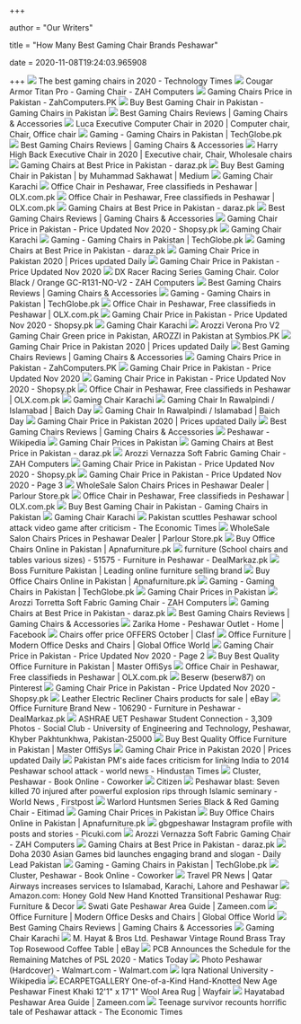 +++
        
author = "Our Writers"
        
title = "How Many Best Gaming Chair Brands Peshawar"
        
date = 2020-11-08T19:24:03.965908
        
+++
[ ![](https://www.technologytimes.pk/wp-content/uploads/2020/06/The-best-gaming-chairs-in-2020.png)](https://www.technologytimes.pk/wp-content/uploads/2020/06/The-best-gaming-chairs-in-2020.png) The best gaming chairs in 2020 - Technology Times
[ ![](https://zahcomputers.pk/wp-content/uploads/2020/06/Cougar-Armor-Titan-Pro-Gaming-Chair-3.png)](https://zahcomputers.pk/wp-content/uploads/2020/06/Cougar-Armor-Titan-Pro-Gaming-Chair-3.png) Cougar Armor Titan Pro - Gaming Chair - ZAH Computers
[ ![](https://zahcomputers.pk/wp-content/uploads/2019/08/Arozzi-Verona-V2-Advanced-Racing-Style-Gaming-Chair-with-High-Backrest-Recliner-Swivel-Tilt-Rocker-and-Seat-Height-Adjustment-Black-Price-in-Pakistan-247x247.jpg)](https://zahcomputers.pk/wp-content/uploads/2019/08/Arozzi-Verona-V2-Advanced-Racing-Style-Gaming-Chair-with-High-Backrest-Recliner-Swivel-Tilt-Rocker-and-Seat-Height-Adjustment-Black-Price-in-Pakistan-247x247.jpg) Gaming Chairs Price in Pakistan - ZahComputers.PK
[ ![](https://newsnblogs.com/wp-content/uploads/2019/12/Buy-Best-Gaming-Chair-in-Pakistan.jpg)](https://newsnblogs.com/wp-content/uploads/2019/12/Buy-Best-Gaming-Chair-in-Pakistan.jpg) Buy Best Gaming Chair in Pakistan - Gaming Chairs in Pakistan
[ ![](https://chairs4gamers.com/wp-content/uploads/2019/12/best-gaming-chair-1.jpg)](https://chairs4gamers.com/wp-content/uploads/2019/12/best-gaming-chair-1.jpg) Best Gaming Chairs Reviews | Gaming Chairs & Accessories
[ ![](https://i.pinimg.com/originals/05/32/9b/05329b6a74817c119ce8c9620e9abd80.jpg)](https://i.pinimg.com/originals/05/32/9b/05329b6a74817c119ce8c9620e9abd80.jpg) Luca Executive Computer Chair in 2020 | Computer chair, Chair, Office chair
[ ![](https://www.techglobe.pk/Images/Thumbnails/verona-junior-red-1-4012-304438-141219045428.jpg)](https://www.techglobe.pk/Images/Thumbnails/verona-junior-red-1-4012-304438-141219045428.jpg) Gaming - Gaming Chairs in Pakistan | TechGlobe.pk
[ ![](https://chairs4gamers.com/wp-content/uploads/2020/02/best-gaming-chair-with-footrest-768x432.jpg)](https://chairs4gamers.com/wp-content/uploads/2020/02/best-gaming-chair-with-footrest-768x432.jpg) Best Gaming Chairs Reviews | Gaming Chairs & Accessories
[ ![](https://i.pinimg.com/736x/7c/7b/b2/7c7bb24200e71b89c10d70377a504095.jpg)](https://i.pinimg.com/736x/7c/7b/b2/7c7bb24200e71b89c10d70377a504095.jpg) Harry High Back Executive Chair in 2020 | Executive chair, Chair, Wholesale  chairs
[ ![](https://static-01.daraz.pk/p/mdc/36fd3ed6427be568ed59633e560822e3.jpg)](https://static-01.daraz.pk/p/mdc/36fd3ed6427be568ed59633e560822e3.jpg) Gaming Chairs at Best Price in Pakistan - daraz.pk
[ ![](https://miro.medium.com/max/2732/0*T86fRGjFq28nomlA.jpg)](https://miro.medium.com/max/2732/0*T86fRGjFq28nomlA.jpg) Buy Best Gaming Chair in Pakistan | by Muhammad Sakhawat | Medium
[ ![](https://d11zer3aoz69xt.cloudfront.net/media/catalog/product/cache/1/image/1200x/9df78eab33525d08d6e5fb8d27136e95/a/r/arozzi_verona_v2_gaming_chair_red.jpg)](https://d11zer3aoz69xt.cloudfront.net/media/catalog/product/cache/1/image/1200x/9df78eab33525d08d6e5fb8d27136e95/a/r/arozzi_verona_v2_gaming_chair_red.jpg) Gaming Chair Karachi
[ ![](https://apollo-singapore.akamaized.net/v1/files/af2awuvubbk71-PK/image)](https://apollo-singapore.akamaized.net/v1/files/af2awuvubbk71-PK/image) Office Chair in Peshawar, Free classifieds in Peshawar | OLX.com.pk
[ ![](https://apollo-singapore.akamaized.net/v1/files/pwcbx3mv6zsk1-PK/image)](https://apollo-singapore.akamaized.net/v1/files/pwcbx3mv6zsk1-PK/image) Office Chair in Peshawar, Free classifieds in Peshawar | OLX.com.pk
[ ![](https://static-01.daraz.pk/p/ed19365973afad255da81b1291d620de.jpg)](https://static-01.daraz.pk/p/ed19365973afad255da81b1291d620de.jpg) Gaming Chairs at Best Price in Pakistan - daraz.pk
[ ![](https://chairs4gamers.com/wp-content/uploads/2020/01/gtracinggamingchair-768x400.jpg)](https://chairs4gamers.com/wp-content/uploads/2020/01/gtracinggamingchair-768x400.jpg) Best Gaming Chairs Reviews | Gaming Chairs & Accessories
[ ![](https://cdn.shopsy.pk/images/bucket/87aa7867-767e-2f77-1d31-ebce9597b7c6/e776b3bbd850dbd8e46675d273bb69efe2658d64_masonry.jpg)](https://cdn.shopsy.pk/images/bucket/87aa7867-767e-2f77-1d31-ebce9597b7c6/e776b3bbd850dbd8e46675d273bb69efe2658d64_masonry.jpg) Gaming Chair Price in Pakistan - Price Updated Nov 2020 - Shopsy.pk
[ ![](https://www.symbios.pk/image/cache/data/a/arozzi_vernazza_gaming_chair_black-500x500.jpg)](https://www.symbios.pk/image/cache/data/a/arozzi_vernazza_gaming_chair_black-500x500.jpg) Gaming Chair Karachi
[ ![](https://www.techglobe.pk/Images/Thumbnails/verona-v2-bk-1-4012-303951-121219053719.jpg)](https://www.techglobe.pk/Images/Thumbnails/verona-v2-bk-1-4012-303951-121219053719.jpg) Gaming - Gaming Chairs in Pakistan | TechGlobe.pk
[ ![](https://static-01.daraz.pk/p/1747fc781ec4e430b5228d79cb13014d.jpg)](https://static-01.daraz.pk/p/1747fc781ec4e430b5228d79cb13014d.jpg) Gaming Chairs at Best Price in Pakistan - daraz.pk
[ ![](https://www.shoppingum.com/static/store/products/ishopping/b4c38b6c3b3e5d7e3b7dda3fe24faa78.jpg)](https://www.shoppingum.com/static/store/products/ishopping/b4c38b6c3b3e5d7e3b7dda3fe24faa78.jpg) Gaming Chair Price in Pakistan 2020 | Prices updated Daily
[ ![](https://cdn.pakistanistores.com/data/poseidon/thumbs/50eccea9907e7cc7c48f485da932de9b.jpg)](https://cdn.pakistanistores.com/data/poseidon/thumbs/50eccea9907e7cc7c48f485da932de9b.jpg) Gaming Chair Price in Pakistan - Price Updated Nov 2020
[ ![](https://zahcomputers.pk/wp-content/uploads/2019/12/DX-Racer-Racing-Series-Gaming-Chair-GC-R131-NO-V2-G3-Price-In-Pakistan.jpg)](https://zahcomputers.pk/wp-content/uploads/2019/12/DX-Racer-Racing-Series-Gaming-Chair-GC-R131-NO-V2-G3-Price-In-Pakistan.jpg) DX Racer Racing Series Gaming Chair. Color Black / Orange GC-R131-NO-V2 -  ZAH Computers
[ ![](https://chairs4gamers.com/wp-content/uploads/2019/12/Best-Gaming-Chair-768x512.jpg)](https://chairs4gamers.com/wp-content/uploads/2019/12/Best-Gaming-Chair-768x512.jpg) Best Gaming Chairs Reviews | Gaming Chairs & Accessories
[ ![](https://www.techglobe.pk/Images/Thumbnails/caliber-r1-red-1-4012-309188-281219014513.jpg)](https://www.techglobe.pk/Images/Thumbnails/caliber-r1-red-1-4012-309188-281219014513.jpg) Gaming - Gaming Chairs in Pakistan | TechGlobe.pk
[ ![](https://apollo-singapore.akamaized.net/v1/files/w5na9rx4zfrv2-PK/image)](https://apollo-singapore.akamaized.net/v1/files/w5na9rx4zfrv2-PK/image) Office Chair in Peshawar, Free classifieds in Peshawar | OLX.com.pk
[ ![](https://cdn.shopsy.pk/images/bucket/f960c603-b6c2-0191-82d5-a7e5a3094139/45ec3daeb9cc3b220490b5daa19a54c18bab6ef6_masonry.jpg)](https://cdn.shopsy.pk/images/bucket/f960c603-b6c2-0191-82d5-a7e5a3094139/45ec3daeb9cc3b220490b5daa19a54c18bab6ef6_masonry.jpg) Gaming Chair Price in Pakistan - Price Updated Nov 2020 - Shopsy.pk
[ ![](https://apollo-singapore.akamaized.net/v1/files/1t5utyb3sbsl-PK/image)](https://apollo-singapore.akamaized.net/v1/files/1t5utyb3sbsl-PK/image) Gaming Chair Karachi
[ ![](https://d11zer3aoz69xt.cloudfront.net/media/catalog/product/cache/1/image/1200x/9df78eab33525d08d6e5fb8d27136e95/a/r/arozzi_verona_pro_v2_gaming_chair_green.jpg)](https://d11zer3aoz69xt.cloudfront.net/media/catalog/product/cache/1/image/1200x/9df78eab33525d08d6e5fb8d27136e95/a/r/arozzi_verona_pro_v2_gaming_chair_green.jpg) Arozzi Verona Pro V2 Gaming Chair Green price in Pakistan, AROZZI in  Pakistan at Symbios.PK
[ ![](https://static-01.daraz.pk/p/mdc/880150569e25261a174cf71ecc6180b7.jpg)](https://static-01.daraz.pk/p/mdc/880150569e25261a174cf71ecc6180b7.jpg) Gaming Chair Price in Pakistan 2020 | Prices updated Daily
[ ![](https://chairs4gamers.com/wp-content/uploads/2020/01/best-pc-gaming-chair-under-100-600x313_81e98f3af75a9483484c90b903e3fe8d.jpg)](https://chairs4gamers.com/wp-content/uploads/2020/01/best-pc-gaming-chair-under-100-600x313_81e98f3af75a9483484c90b903e3fe8d.jpg) Best Gaming Chairs Reviews | Gaming Chairs & Accessories
[ ![](https://zahcomputers.pk/wp-content/uploads/2020/08/Slider-arozzi-Chairs-all-range.jpg)](https://zahcomputers.pk/wp-content/uploads/2020/08/Slider-arozzi-Chairs-all-range.jpg) Gaming Chairs Price in Pakistan - ZahComputers.PK
[ ![](https://cdn.pakistanistores.com/data/poseidon/thumbs/e5c1013b81b271219b414e695b8d94c9.jpg)](https://cdn.pakistanistores.com/data/poseidon/thumbs/e5c1013b81b271219b414e695b8d94c9.jpg) Gaming Chair Price in Pakistan - Price Updated Nov 2020
[ ![](https://cdn.shopsy.pk/images/daraz/8d2e3da4-9f39-a7a5-64fc-c77edd8dd15f/48653dfaedb6bd52d4a7b36fba40eb28b5bfe2f7_masonry.jpg)](https://cdn.shopsy.pk/images/daraz/8d2e3da4-9f39-a7a5-64fc-c77edd8dd15f/48653dfaedb6bd52d4a7b36fba40eb28b5bfe2f7_masonry.jpg) Gaming Chair Price in Pakistan - Price Updated Nov 2020 - Shopsy.pk
[ ![](https://apollo-singapore.akamaized.net/v1/files/3xn5mjdeesic3-PK/image;s=272x0)](https://apollo-singapore.akamaized.net/v1/files/3xn5mjdeesic3-PK/image;s=272x0) Office Chair in Peshawar, Free classifieds in Peshawar | OLX.com.pk
[ ![](https://www.paklap.pk/pub/media/catalog/product/cache/2cc443e44e97595ea39006016c876eaa/r/e/redragon_metis_c102_gaming_chair_price_in_pakistan.jpg)](https://www.paklap.pk/pub/media/catalog/product/cache/2cc443e44e97595ea39006016c876eaa/r/e/redragon_metis_c102_gaming_chair_price_in_pakistan.jpg) Gaming Chair Karachi
[ ![](https://www.baichday.com.pk/wp-content/uploads/2020/06/71514122_684536141956865_716624445912907776_n.jpg)](https://www.baichday.com.pk/wp-content/uploads/2020/06/71514122_684536141956865_716624445912907776_n.jpg) Gaming Chair In Rawalpindi / Islamabad | Baich Day
[ ![](https://www.baichday.com.pk/wp-content/uploads/2020/06/71337777_684536095290203_6912479318627057664_n.jpg)](https://www.baichday.com.pk/wp-content/uploads/2020/06/71337777_684536095290203_6912479318627057664_n.jpg) Gaming Chair In Rawalpindi / Islamabad | Baich Day
[ ![](https://www.shoppingum.com/static/store/products/czone/85c3d47ce83d0ebcad07127a41a5bd53.jpg)](https://www.shoppingum.com/static/store/products/czone/85c3d47ce83d0ebcad07127a41a5bd53.jpg) Gaming Chair Price in Pakistan 2020 | Prices updated Daily
[ ![](https://chairs4gamers.com/wp-content/uploads/2019/12/AK-racing-768x432.jpg)](https://chairs4gamers.com/wp-content/uploads/2019/12/AK-racing-768x432.jpg) Best Gaming Chairs Reviews | Gaming Chairs & Accessories
[ ![](https://upload.wikimedia.org/wikipedia/commons/5/51/PeshawarCollage.jpg)](https://upload.wikimedia.org/wikipedia/commons/5/51/PeshawarCollage.jpg) Peshawar - Wikipedia
[ ![](https://www.czone.com.pk/Images/Thumbnails/3-1540-9191-270120101345.jpg)](https://www.czone.com.pk/Images/Thumbnails/3-1540-9191-270120101345.jpg) Gaming Chair Prices in Pakistan
[ ![](https://static-01.daraz.pk/p/a85e052ce36eeaa00059d10ab3573ec1.jpg)](https://static-01.daraz.pk/p/a85e052ce36eeaa00059d10ab3573ec1.jpg) Gaming Chairs at Best Price in Pakistan - daraz.pk
[ ![](https://zahcomputers.pk/wp-content/uploads/2020/08/Arozzi-Vernazza-Soft-Fabric-Gaming-Chair4.jpg)](https://zahcomputers.pk/wp-content/uploads/2020/08/Arozzi-Vernazza-Soft-Fabric-Gaming-Chair4.jpg) Arozzi Vernazza Soft Fabric Gaming Chair - ZAH Computers
[ ![](https://cdn.shopsy.pk/images/bucket/d8ead90b-9273-6f2b-a006-652a783693d7/f0cce2757318f24ceaa0860a9e13f73d8f9f098c_masonry.jpg)](https://cdn.shopsy.pk/images/bucket/d8ead90b-9273-6f2b-a006-652a783693d7/f0cce2757318f24ceaa0860a9e13f73d8f9f098c_masonry.jpg) Gaming Chair Price in Pakistan - Price Updated Nov 2020 - Shopsy.pk
[ ![](https://cdn.pakistanistores.com/data/dragonfly/thumbs/65b6df3f8b1a26bc6bf9b7b5fee5b46d.jpg)](https://cdn.pakistanistores.com/data/dragonfly/thumbs/65b6df3f8b1a26bc6bf9b7b5fee5b46d.jpg) Gaming Chair Price in Pakistan - Price Updated Nov 2020 - Page 3
[ ![](http://parlourstore.pk/images/Parlour%20Furniture/Salon%20Chairs/PC-008-Salon-Parlour-Chair-.jpg)](http://parlourstore.pk/images/Parlour%20Furniture/Salon%20Chairs/PC-008-Salon-Parlour-Chair-.jpg) WholeSale Salon Chairs Prices in Peshawar Dealer | Parlour Store.pk
[ ![](https://apollo-singapore.akamaized.net/v1/files/w5i9bummcm8l3-PK/image)](https://apollo-singapore.akamaized.net/v1/files/w5i9bummcm8l3-PK/image) Office Chair in Peshawar, Free classifieds in Peshawar | OLX.com.pk
[ ![](https://i0.wp.com/newsnblogs.com/wp-content/uploads/2020/04/Top-10-Best-Gaming-Laptops-of-2020.jpg?resize=390%2C205&ssl=1)](https://i0.wp.com/newsnblogs.com/wp-content/uploads/2020/04/Top-10-Best-Gaming-Laptops-of-2020.jpg?resize=390%2C205&ssl=1) Buy Best Gaming Chair in Pakistan - Gaming Chairs in Pakistan
[ ![](https://rocket.pk/media/catalog/product/cache/c5b0e6136a6dd7f7d91d8b889ed40f35/m/e/metis-g.png)](https://rocket.pk/media/catalog/product/cache/c5b0e6136a6dd7f7d91d8b889ed40f35/m/e/metis-g.png) Gaming Chair Karachi
[ ![](https://img.etimg.com/thumb/msid-50638233,width-1070,height-580,imgsize-171647,overlay-economictimes/photo.jpg)](https://img.etimg.com/thumb/msid-50638233,width-1070,height-580,imgsize-171647,overlay-economictimes/photo.jpg) Pakistan scuttles Peshawar school attack video game after criticism - The  Economic Times
[ ![](http://parlourstore.pk/images/Parlour%20Furniture/Salon%20Chairs/Heavy-Duty-Hydraulic-Pump-Barbering-Chair-Hair-Stylist-Chair.jpg)](http://parlourstore.pk/images/Parlour%20Furniture/Salon%20Chairs/Heavy-Duty-Hydraulic-Pump-Barbering-Chair-Hair-Stylist-Chair.jpg) WholeSale Salon Chairs Prices in Peshawar Dealer | Parlour Store.pk
[ ![](https://www.apnafurniture.pk/wp-content/uploads/2020/07/apna220-02-160x160.jpg)](https://www.apnafurniture.pk/wp-content/uploads/2020/07/apna220-02-160x160.jpg) Buy Office Chairs Online in Pakistan | Apnafurniture.pk
[ ![](https://dealmarkaz.pk/oc-content/uploads/515/355672.jpg)](https://dealmarkaz.pk/oc-content/uploads/515/355672.jpg) furniture (School chairs and tables various sizes) - 51575 - Furniture in  Peshawar - DealMarkaz.pk
[ ![](https://bosspakistan.com/wp-content/uploads/revslider/layout-basic1/slider-office-chair-500x583.png?v=1600405527)](https://bosspakistan.com/wp-content/uploads/revslider/layout-basic1/slider-office-chair-500x583.png?v=1600405527) Boss Furniture Pakistan | Leading online furniture selling brand
[ ![](https://www.apnafurniture.pk/wp-content/uploads/2018/08/Cherry-Office-Chair-160x160.jpeg)](https://www.apnafurniture.pk/wp-content/uploads/2018/08/Cherry-Office-Chair-160x160.jpeg) Buy Office Chairs Online in Pakistan | Apnafurniture.pk
[ ![](https://www.techglobe.pk/Images/Thumbnails/gtc-500-blue-1-4012-309189-281219022730.jpg)](https://www.techglobe.pk/Images/Thumbnails/gtc-500-blue-1-4012-309189-281219022730.jpg) Gaming - Gaming Chairs in Pakistan | TechGlobe.pk
[ ![](https://www.czone.com.pk/Images/Thumbnails/1-1540-9151-210120092258.jpg)](https://www.czone.com.pk/Images/Thumbnails/1-1540-9151-210120092258.jpg) Gaming Chair Prices in Pakistan
[ ![](https://zahcomputers.pk/wp-content/uploads/2020/08/Arozzi-Torretta-Soft-Fabric-Gaming-Chair-3.jpg)](https://zahcomputers.pk/wp-content/uploads/2020/08/Arozzi-Torretta-Soft-Fabric-Gaming-Chair-3.jpg) Arozzi Torretta Soft Fabric Gaming Chair - ZAH Computers
[ ![](https://static-01.daraz.pk/p/mdc/e75310b6ca56766fda05de1bb8ae5fc8.jpg)](https://static-01.daraz.pk/p/mdc/e75310b6ca56766fda05de1bb8ae5fc8.jpg) Gaming Chairs at Best Price in Pakistan - daraz.pk
[ ![](https://chairs4gamers.com/wp-content/uploads/2018/05/cover.jpg)](https://chairs4gamers.com/wp-content/uploads/2018/05/cover.jpg) Best Gaming Chairs Reviews | Gaming Chairs & Accessories
[ ![](https://lookaside.fbsbx.com/lookaside/crawler/media/?media_id=2835367086566158)](https://lookaside.fbsbx.com/lookaside/crawler/media/?media_id=2835367086566158) Zarika Home - Peshawar Outlet - Home | Facebook
[ ![](https://img.clasf.pk/2019/06/20/Durable-Quality-Chairs-offer-in-reasonable-price-Buy-Now-20190620024121.6396200015.jpg)](https://img.clasf.pk/2019/06/20/Durable-Quality-Chairs-offer-in-reasonable-price-Buy-Now-20190620024121.6396200015.jpg) Chairs offer price  OFFERS October  | Clasf
[ ![](https://globalofficeworld.com/wp-content/uploads/2019/08/GOW-Final-LOGO-1.png)](https://globalofficeworld.com/wp-content/uploads/2019/08/GOW-Final-LOGO-1.png) Office Furniture | Modern Office Desks and Chairs | Global Office World
[ ![](https://cdn.pakistanistores.com/data/poseidon/thumbs/07f5e1b2db1d61ef5163f8ed70c164c3.jpg)](https://cdn.pakistanistores.com/data/poseidon/thumbs/07f5e1b2db1d61ef5163f8ed70c164c3.jpg) Gaming Chair Price in Pakistan - Price Updated Nov 2020 - Page 2
[ ![](https://www.masteroffisys.com/media/catalog/product/cache/1/small_image/9df78eab33525d08d6e5fb8d27136e95/_/0/x_0001_master-l-plus-shape-workstations.jpg.pagespeed.ic.heUCJprKvE.jpg)](https://www.masteroffisys.com/media/catalog/product/cache/1/small_image/9df78eab33525d08d6e5fb8d27136e95/_/0/x_0001_master-l-plus-shape-workstations.jpg.pagespeed.ic.heUCJprKvE.jpg) Buy Best Quality Office Furniture in Pakistan | Master OffiSys
[ ![](https://apollo-singapore.akamaized.net/v1/files/zbhmrxkckzri-PK/image)](https://apollo-singapore.akamaized.net/v1/files/zbhmrxkckzri-PK/image) Office Chair in Peshawar, Free classifieds in Peshawar | OLX.com.pk
[ ![](https://i.pinimg.com/236x/96/9c/95/969c95ad61207c78285001dae0d4350f.jpg)](https://i.pinimg.com/236x/96/9c/95/969c95ad61207c78285001dae0d4350f.jpg) Beserw (beserw87) on Pinterest
[ ![](https://cdn.shopsy.pk/images/daraz/e23cc4dc-0552-b5b8-8a57-b6a5f17c7120/080bc9b925ecddf88e93e3d3068fe86948a33d99_masonry.jpg)](https://cdn.shopsy.pk/images/daraz/e23cc4dc-0552-b5b8-8a57-b6a5f17c7120/080bc9b925ecddf88e93e3d3068fe86948a33d99_masonry.jpg) Gaming Chair Price in Pakistan - Price Updated Nov 2020 - Shopsy.pk
[ ![](https://i.ebayimg.com/00/s/MTAwMFgxMDAw/z/5B4AAOSwRn5dLFJV/$_57.JPG)](https://i.ebayimg.com/00/s/MTAwMFgxMDAw/z/5B4AAOSwRn5dLFJV/$_57.JPG) Leather Electric Recliner Chairs products for sale | eBay
[ ![](https://dealmarkaz.pk/oc-content/uploads/1062/326499.jpg)](https://dealmarkaz.pk/oc-content/uploads/1062/326499.jpg) Office Furniture Brand New - 106290 - Furniture in Peshawar - DealMarkaz.pk
[ ![](https://lookaside.fbsbx.com/lookaside/crawler/media/?media_id=123464204468128)](https://lookaside.fbsbx.com/lookaside/crawler/media/?media_id=123464204468128) ASHRAE UET Peshawar Student Connection - 3,309 Photos - Social Club -  University of Engineering and Technology, Peshawar, Khyber Pakhtunkhwa,  Pakistan-25000
[ ![](https://www.masteroffisys.com/media/catalog/product/cache/1/small_image/9df78eab33525d08d6e5fb8d27136e95/_/0/x_0003_barcelona-white-1.jpg.pagespeed.ic.7z3CexSv1K.jpg)](https://www.masteroffisys.com/media/catalog/product/cache/1/small_image/9df78eab33525d08d6e5fb8d27136e95/_/0/x_0003_barcelona-white-1.jpg.pagespeed.ic.7z3CexSv1K.jpg) Buy Best Quality Office Furniture in Pakistan | Master OffiSys
[ ![](https://www.shoppingum.com/static/store/products/daraz/c35c40b4123ab81ca85db207b1b8f024.jpg)](https://www.shoppingum.com/static/store/products/daraz/c35c40b4123ab81ca85db207b1b8f024.jpg) Gaming Chair Price in Pakistan 2020 | Prices updated Daily
[ ![](https://m.hindustantimes.com/rf/image_size_1200x900/HT/p2/2020/10/14/Pictures/devastation-inside-peshawar-school_b43bacd8-0e03-11eb-ad34-7b89fdec39d1.jpg)](https://m.hindustantimes.com/rf/image_size_1200x900/HT/p2/2020/10/14/Pictures/devastation-inside-peshawar-school_b43bacd8-0e03-11eb-ad34-7b89fdec39d1.jpg) Pakistan PM's aide faces criticism for linking India to 2014 Peshawar  school attack - world news - Hindustan Times
[ ![](https://coworker.imgix.net/photos/pakistan/peshawar/cluster/3.jpg)](https://coworker.imgix.net/photos/pakistan/peshawar/cluster/3.jpg) Cluster, Peshawar - Book Online - Coworker
[ ![](https://www.citizen.com.pk/Images/Slider/2.png)](https://www.citizen.com.pk/Images/Slider/2.png) Citizen
[ ![](https://images.firstpost.com/wp-content/uploads/2020/10/peshawar-640-AP.jpg)](https://images.firstpost.com/wp-content/uploads/2020/10/peshawar-640-AP.jpg) Peshawar blast: Seven killed 70 injured after powerful explosion rips  through Islamic seminary - World News , Firstpost
[ ![](https://www.eitimad.com/wp-content/uploads/2019/06/Warlord-Huntsmen-Series-Black-Red-Gaming-Chair-Eitimad-180x180.jpg)](https://www.eitimad.com/wp-content/uploads/2019/06/Warlord-Huntsmen-Series-Black-Red-Gaming-Chair-Eitimad-180x180.jpg) Warlord Huntsmen Series Black & Red Gaming Chair - Eitimad
[ ![](https://www.czone.com.pk/Images/Thumbnails/gc-f101-nr-d3-2nd-1540-10117-020920060352.jpg)](https://www.czone.com.pk/Images/Thumbnails/gc-f101-nr-d3-2nd-1540-10117-020920060352.jpg) Gaming Chair Prices in Pakistan
[ ![](https://www.apnafurniture.pk/wp-content/uploads/2019/08/Martin-Executive-Office-Chair-1-1-160x160.jpg)](https://www.apnafurniture.pk/wp-content/uploads/2019/08/Martin-Executive-Office-Chair-1-1-160x160.jpg) Buy Office Chairs Online in Pakistan | Apnafurniture.pk
[ ![](https://scontent-lga3-1.cdninstagram.com/v/t51.2885-15/sh0.08/e35/s640x640/73063396_2554840914794958_6515773610636216993_n.jpg?_nc_ht=scontent-lga3-1.cdninstagram.com&_nc_cat=106&_nc_ohc=IggWGb5w0Y4AX9mthyz&oh=ee36b3143af70d5e2e65a773a8cadb57&oe=5E98592B)](https://scontent-lga3-1.cdninstagram.com/v/t51.2885-15/sh0.08/e35/s640x640/73063396_2554840914794958_6515773610636216993_n.jpg?_nc_ht=scontent-lga3-1.cdninstagram.com&_nc_cat=106&_nc_ohc=IggWGb5w0Y4AX9mthyz&oh=ee36b3143af70d5e2e65a773a8cadb57&oe=5E98592B) gbgpeshawar Instagram profile with posts and stories - Picuki.com
[ ![](https://zahcomputers.pk/wp-content/uploads/2020/08/Arozzi-Vernazza-Soft-Fabric-Gaming-Chair-1.jpg)](https://zahcomputers.pk/wp-content/uploads/2020/08/Arozzi-Vernazza-Soft-Fabric-Gaming-Chair-1.jpg) Arozzi Vernazza Soft Fabric Gaming Chair - ZAH Computers
[ ![](https://static-01.daraz.pk/p/a8283b6fe17e0a5ca0272f8799a003cb.jpg)](https://static-01.daraz.pk/p/a8283b6fe17e0a5ca0272f8799a003cb.jpg) Gaming Chairs at Best Price in Pakistan - daraz.pk
[ ![](https://i0.wp.com/leadpakistan.com.pk/news/wp-content/uploads/2020/09/Page-71-4.jpg?fit=1050%2C764&ssl=1)](https://i0.wp.com/leadpakistan.com.pk/news/wp-content/uploads/2020/09/Page-71-4.jpg?fit=1050%2C764&ssl=1) Doha 2030 Asian Games bid launches engaging brand and slogan - Daily Lead  Pakistan
[ ![](https://www.techglobe.pk/Images/Thumbnails/verona-pro-v2-green-1-4012-304436-141219024021.jpg)](https://www.techglobe.pk/Images/Thumbnails/verona-pro-v2-green-1-4012-304436-141219024021.jpg) Gaming - Gaming Chairs in Pakistan | TechGlobe.pk
[ ![](https://coworker.imgix.net/photos/pakistan/peshawar/cluster/9.jpg)](https://coworker.imgix.net/photos/pakistan/peshawar/cluster/9.jpg) Cluster, Peshawar - Book Online - Coworker
[ ![](https://travelprnews.com/wp-content/uploads/2020/08/Qatar-Airways-increases-services-to-Islamabad-Karachi-Lahore-and-Peshawar.jpg)](https://travelprnews.com/wp-content/uploads/2020/08/Qatar-Airways-increases-services-to-Islamabad-Karachi-Lahore-and-Peshawar.jpg) Travel PR News | Qatar Airways increases services to Islamabad, Karachi,  Lahore and Peshawar
[ ![](https://images-na.ssl-images-amazon.com/images/I/51ZhxHBRMaL._SR600%2C315_PIWhiteStrip%2CBottomLeft%2C0%2C35_SCLZZZZZZZ_.jpg)](https://images-na.ssl-images-amazon.com/images/I/51ZhxHBRMaL._SR600%2C315_PIWhiteStrip%2CBottomLeft%2C0%2C35_SCLZZZZZZZ_.jpg) Amazon.com: Honey Gold New Hand Knotted Transitional Peshawar Rug: Furniture  & Decor
[ ![](https://arcdn.zameen.com/area-guides/wp-content/uploads/2019/09/NasirBaghRoad-Peshawar-140920190605.jpg)](https://arcdn.zameen.com/area-guides/wp-content/uploads/2019/09/NasirBaghRoad-Peshawar-140920190605.jpg) Swati Gate Peshawar Area Guide | Zameen.com
[ ![](https://globalofficeworld.com/wp-content/uploads/2019/08/GOW-Final-LOGO-W-3.png)](https://globalofficeworld.com/wp-content/uploads/2019/08/GOW-Final-LOGO-W-3.png) Office Furniture | Modern Office Desks and Chairs | Global Office World
[ ![](https://chairs4gamers.com/wp-content/uploads/2020/04/best-reclining-office-chairs-with-footrest-768x512_fd84c83eebec6a9f776344f70ccf437c.jpg)](https://chairs4gamers.com/wp-content/uploads/2020/04/best-reclining-office-chairs-with-footrest-768x512_fd84c83eebec6a9f776344f70ccf437c.jpg) Best Gaming Chairs Reviews | Gaming Chairs & Accessories
[ ![](https://cdn.propakistani.pk/wp-content/uploads/2018/07/Xiaomi-Gaming-Chair-dimensions-1.jpg)](https://cdn.propakistani.pk/wp-content/uploads/2018/07/Xiaomi-Gaming-Chair-dimensions-1.jpg) Gaming Chair Karachi
[ ![](https://i.ebayimg.com/images/g/vxcAAOSwWl5eJtyM/s-l300.jpg)](https://i.ebayimg.com/images/g/vxcAAOSwWl5eJtyM/s-l300.jpg) M. Hayat & Bros Ltd. Peshawar Vintage Round Brass Tray Top Rosewood Coffee  Table | eBay
[ ![](https://www.maticstoday.com/wp-content/uploads/2020/09/zte-2.jpg)](https://www.maticstoday.com/wp-content/uploads/2020/09/zte-2.jpg) PCB Announces the Schedule for the Remaining Matches of PSL 2020 - Matics  Today
[ ![](https://i5.walmartimages.com/asr/d1118020-4860-4347-a6fb-274f6ccd935d_1.8e9fe4992d3cd6408d2187cc618f5697.png?odnWidth=612&odnHeight=612&odnBg=ffffff)](https://i5.walmartimages.com/asr/d1118020-4860-4347-a6fb-274f6ccd935d_1.8e9fe4992d3cd6408d2187cc618f5697.png?odnWidth=612&odnHeight=612&odnBg=ffffff) Photo Peshawar (Hardcover) - Walmart.com - Walmart.com
[ ![](https://upload.wikimedia.org/wikipedia/commons/a/a4/Official_Logo_of_INU.png)](https://upload.wikimedia.org/wikipedia/commons/a/a4/Official_Logo_of_INU.png) Iqra National University - Wikipedia
[ ![](https://secure.img1-fg.wfcdn.com/im/07309105/resize-h600-w600%5Ecompr-r85/1258/125852733/One-of-a-Kind+Hand-Knotted+New+Age+Peshawar+Finest+Khaki+12%271%22+x+17%271%22+Wool+Area+Rug.jpg)](https://secure.img1-fg.wfcdn.com/im/07309105/resize-h600-w600%5Ecompr-r85/1258/125852733/One-of-a-Kind+Hand-Knotted+New+Age+Peshawar+Finest+Khaki+12%271%22+x+17%271%22+Wool+Area+Rug.jpg) ECARPETGALLERY One-of-a-Kind Hand-Knotted New Age Peshawar Finest Khaki  12'1" x 17'1" Wool Area Rug | Wayfair
[ ![](https://arcdn.zameen.com/area-guides/wp-content/uploads/2019/05/hayatabad-peshawar-022820201423.jpg)](https://arcdn.zameen.com/area-guides/wp-content/uploads/2019/05/hayatabad-peshawar-022820201423.jpg) Hayatabad Peshawar Area Guide | Zameen.com
[ ![](https://img.etimg.com/thumb/width-1200,height-900,imgsize-97666,resizemode-1,msid-45561785/news/international/world-news/teenage-survivor-recounts-horrific-tale-of-peshawar-attack.jpg)](https://img.etimg.com/thumb/width-1200,height-900,imgsize-97666,resizemode-1,msid-45561785/news/international/world-news/teenage-survivor-recounts-horrific-tale-of-peshawar-attack.jpg) Teenage survivor recounts horrific tale of Peshawar attack - The Economic  Times
